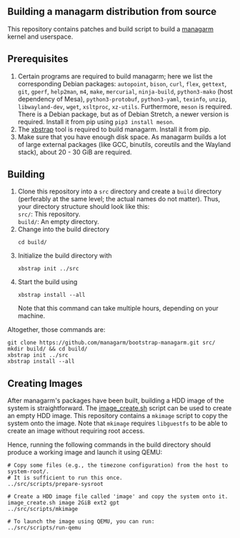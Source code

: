 
Building a managarm distribution from source
-------------

This repository contains patches and build script to build a [managarm](https://github.com/managarm/managarm) kernel and userspace.

## Prerequisites

1.  Certain programs are required to build managarm;
    here we list the corresponding Debian packages:
    `autopoint`, `bison`, `curl`, `flex`, `gettext`, `git`, `gperf`, `help2man`, `m4`, `make`, `mercurial`, `ninja-build`, `python3-mako` (host dependency of Mesa), `python3-protobuf`, `python3-yaml`, `texinfo`, `unzip`,
	`libwayland-dev`, `wget`, `xsltproc`, `xz-utils`.
    Furthermore, `meson` is required. There is a Debian package, but as of Debian Stretch, a newer version is required.
    Install it from pip using `pip3 install meson`.
1.  The [xbstrap](https://github.com/managarm/xbstrap) tool is required to build managarm. Install it from pip.
1.  Make sure that you have enough disk space. As managarm builds a lot of large external packages
    (like GCC, binutils, coreutils and the Wayland stack), about 20 - 30 GiB are required.

## Building

1.  Clone this repository into a `src` directory and create a `build` directory
    (perferably at the same level; the actual names do not matter).
    Thus, your directory structure should look like this:<br>
    `src/`: This repository.<br>
    `build/`: An empty directory.
1.  Change into the build directory
    ```
    cd build/
    ```
1.  Initialize the build directory with
    ```
    xbstrap init ../src
    ```
1.  Start the build using
    ```
    xbstrap install --all
    ```
    Note that this command can take multiple hours, depending on your machine.

Altogether, those commands are:
```
git clone https://github.com/managarm/bootstrap-managarm.git src/
mkdir build/ && cd build/
xbstrap init ../src
xbstrap install --all
```

## Creating Images

After managarm's packages have been built, building a HDD image of the system
is straightforward. The [image_create.sh](https://gitlab.com/qookei/image_create) script
can be used to create an empty HDD image. This repository contains a `mkimage` script
to copy the system onto the image. Note that `mkimage` requires `libguestfs`
to be able to create an image without requiring root access.

Hence, running the following commands in the build directory
should produce a working image and launch it using QEMU:
```
# Copy some files (e.g., the timezone configuration) from the host to system-root/.
# It is sufficient to run this once.
../src/scripts/prepare-sysroot

# Create a HDD image file called 'image' and copy the system onto it.
image_create.sh image 2GiB ext2 gpt
../src/scripts/mkimage

# To launch the image using QEMU, you can run:
../src/scripts/run-qemu
```

